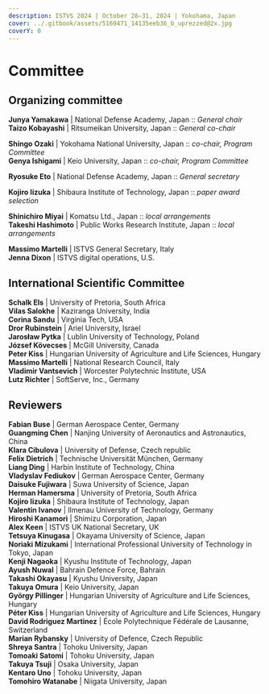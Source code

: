 ```yaml
---
description: ISTVS 2024 | October 28–31, 2024 | Yokohama, Japan
cover: ../.gitbook/assets/5169471_14135eeb36_b_uprezzed@2x.jpg
coverY: 0
---
```


# Committee

## Organizing committee

**Junya Yamakawa** | National Defense Academy, Japan :: _General chair_\
**Taizo Kobayashi** | Ritsumeikan University, Japan :: _General co-chair_

**Shingo Ozaki** | Yokohama National University, Japan :: _co-chair, Program Committee_\
**Genya Ishigami** | Keio University, Japan :: _co-chair, Program Committee_

**Ryosuke Eto** | National Defense Academy, Japan :: _General secretary_

**Kojiro Iizuka** | Shibaura Institute of Technology, Japan :: _paper award selection_

**Shinichiro Miyai** | Komatsu Ltd., Japan :: _local arrangements_\
**Takeshi Hashimoto** | Public Works Research Institute, Japan :: _local arrangements_

**Massimo Martelli** | ISTVS General Secretary, Italy\
**Jenna Dixon** | ISTVS digital operations, U.S.

## International Scientific Committee

**Schalk Els** | University of Pretoria, South Africa\
**Vilas Salokhe** | Kaziranga University, India\
**Corina Sandu** | Virginia Tech, USA\
**Dror Rubinstein** | Ariel University, Israel\
**Jarosław Pytka** | Lublin University of Technology, Poland\
**József Kövecses** | McGill University, Canada\
**Peter Kiss** | Hungarian University of Agriculture and Life Sciences, Hungary\
**Massimo Martelli** | National Research Council, Italy\
**Vladimir Vantsevich**  | Worcester Polytechnic Institute, USA\
**Lutz Richter** | SoftServe, Inc., Germany

## Reviewers

**Fabian Buse** | German Aerospace Center, Germany\
**Guangming Chen** | Nanjing University of Aeronautics and Astronautics, China\
**Klara Cibulova** | University of Defense, Czech republic\
**Felix Dietrich** | Technische Universität München, Germany\
**Liang Ding** | Harbin Institute of Technology, China\
**Vladyslav Fediukov** | German Aerospace Center, Germany\
**Daisuke Fujiwara** | Suwa University of Science, Japan\
**Herman Hamersma** | University of Pretoria, South Africa\
**Kojiro Iizuka** | Shibaura Institute of Technology, Japan\
**Valentin Ivanov** | Ilmenau University of Technology, Germany\
**Hiroshi Kanamori** | Shimizu Corporation, Japan\
**Alex Keen** | ISTVS UK National Secretary, UK\
**Tetsuya Kinugasa** | Okayama University of Science, Japan\
**Noriaki Mizukami** | International Professional University of Technology in Tokyo, Japan\
**Kenji Nagaoka** | Kyushu Institute of Technology, Japan\
**Ayush Nuwal** | Bahrain Defence Force, Bahrain\
**Takashi Okayasu** | Kyushu University, Japan\
**Takuya Omura** | Keio University, Japan\
**György Pillinger** | Hungarian University of Agriculture and Life Sciences, Hungary\
**Péter Kiss** | Hungarian University of Agriculture and Life Sciences, Hungary\
**David Rodriguez Martinez** | École Polytechnique Fédérale de Lausanne, Switzerland\
**Marian Rybansky** | University of Defence, Czech Republic\
**Shreya Santra** | Tohoku University, Japan\
**Tomoaki Satomi** | Tohoku University, Japan\
**Takuya Tsuji** | Osaka University, Japan\
**Kentaro Uno** | Tohoku University, Japan\
**Tomohiro Watanabe** | Niigata University, Japan
